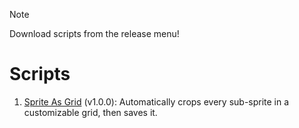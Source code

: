 > [!NOTE]
> Download scripts from the release menu!

# Scripts
1. [Sprite As Grid](../scripts/sprite-as-grid) (v1.0.0): Automatically crops every sub-sprite in a customizable grid, then saves it.